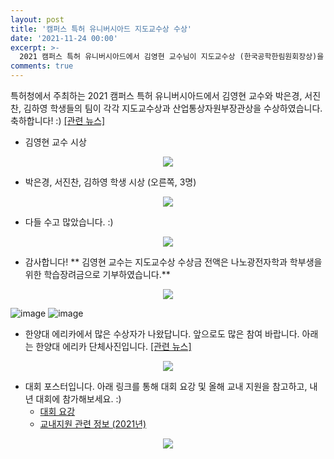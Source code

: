 ```yaml
---
layout: post
title: '캠퍼스 특허 유니버시아드 지도교수상 수상'
date: '2021-11-24 00:00'
excerpt: >-
  2021 캠퍼스 특허 유니버시아드에서 김영현 교수님이 지도교수상 (한국공학한림원회장상)을 수상 하였습니다.  
comments: true
---
```

특허청에서 주최하는 2021 캠퍼스 특허 유니버시아드에서 김영현 교수와 박은경, 서진찬, 김하영 학생들의 팀이 각각 지도교수상과 산업통상자원부장관상을 수상하였습니다. 축하합니다! :) [[관련 뉴스]](http://www.newshyu.com/news/articleView.html?idxno=1004594)


- 김영현 교수 시상 
<p align="center"><img src="https://user-images.githubusercontent.com/32427749/147649840-d29fb606-6bb8-420e-859b-cdd7d8ae6ffc.png"></p>


- 박은경, 서진찬, 김하영 학생 시상 (오른쪽, 3명)
<p align="center"><img src="https://user-images.githubusercontent.com/32427749/147649914-2040b376-4cfc-4f28-9186-5307093c7c0f.png"></p>


- 다들 수고 많았습니다. :)
<p align="center"><img src="https://user-images.githubusercontent.com/32427749/147651451-a5524eff-cec8-49e3-b10f-25504706be9a.png"></p>


- 감사합니다! ** 김영현 교수는 지도교수상 수상금 전액은 나노광전자학과 학부생을 위한 학습장려금으로 기부하였습니다.** 
<p align="center"><img src="https://user-images.githubusercontent.com/32427749/147651543-5ebe8d82-79b6-495e-97e6-8e9741f34dfa.png"></p>

![image](https://github.com/yh2424/yh2424.github.io/assets/32427749/161f2d25-5da9-4c19-b615-f421cb1f2977)
![image](https://github.com/yh2424/yh2424.github.io/assets/32427749/e60ae75b-1390-4c7b-93e8-b06c634b7ac3)


- 한양대 에리카에서 많은 수상자가 나왔답니다. 앞으로도 많은 참여 바랍니다. 아래는 한양대 에리카 단체사진입니다.    [[관련 뉴스]](https://m.etnews.com/20211124000107)
<p align="center"><img src="https://user-images.githubusercontent.com/32427749/147650644-2a0c4367-5c30-4bdf-8e04-d205a2523fe2.png"></p>


- 대회 포스터입니다. 아래 링크를 통해 대회 요강 및 올해 교내 지원을 참고하고, 내년 대회에 참가해보세요. :)
  - [대회 요강](https://www.kipa.org/cpu/1_info_01.jsp)
  - [교내지원 관련 정보 (2021년)](https://startup.hanyang.ac.kr/board/notice/view/1614)
<p align="center"><img src="https://user-images.githubusercontent.com/32427749/147708646-d381c2d8-4f05-42f6-baca-9e42dcbce026.png"></p>
